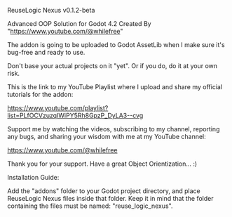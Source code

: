 ReuseLogic Nexus v0.1.2-beta

Advanced OOP Solution for Godot 4.2 Created By "https://www.youtube.com/@whilefree"

The addon is going to be uploaded to Godot AssetLib when I make sure it's bug-free and ready to use.

Don't base your actual projects on it "yet". Or if you do, do it at your own risk.

This is the link to my YouTube Playlist where I upload and share my official tutorials for the addon:

https://www.youtube.com/playlist?list=PLfOCVzuzqIWiPY5Rh8GpzP_DyLA3--cvg

Support me by watching the videos, subscribing to my channel, reporting any bugs, and sharing your wisdom with me at my YouTube channel:

https://www.youtube.com/@whilefree

Thank you for your support. Have a great Object Orientization... :)

Installation Guide:

Add the "addons" folder to your Godot project directory, and place ReuseLogic Nexus files inside that folder. Keep it in mind that the folder containing the files must be named: "reuse_logic_nexus".
